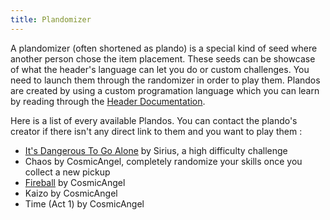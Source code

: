```yaml
---
title: Plandomizer
---
```


A plandomizer (often shortened as plando) is a special kind of seed where another person chose the item placement. These seeds can be showcase of what the header's language can let you do or custom challenges. You need to launch them through the randomizer in order to play them. Plandos are created by using a custom programation language which you can learn by reading through the [Header Documentation](https://docs.google.com/document/d/1IR1DHnbtO8rydCLEgFh-yp3iRkzZbFAG-EmR5hxrfmU/edit).

Here is a list of every available Plandos. You can contact the plando's creator if there isn't any direct link to them and you want to play them :
- [It's Dangerous To Go Alone](https://www.dropbox.com/s/is8324jbdkwk6fk/ItsDangerousToGoAlone.zip?dl=0) by Sirius, a high difficulty challenge 
- Chaos by CosmicAngel, completely randomize your skills once you collect a new pickup
- [Fireball](https://www.youtube.com/watch?v=6GxAqIRbSM0) by CosmicAngel
- Kaizo by CosmicAngel 
- Time (Act 1) by CosmicAngel